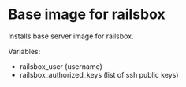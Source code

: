 Base image for railsbox 
========

Installs base server image for railsbox.

Variables:

* railsbox_user (username)
* railsbox_authorized_keys (list of ssh public keys)